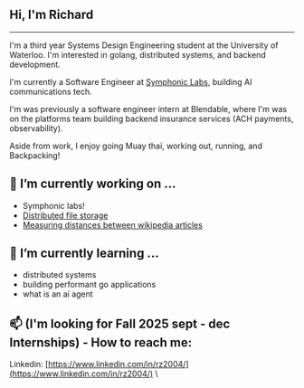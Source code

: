 ## Hi, I'm Richard
***
I'm a third year Systems Design Engineering student at the University of Waterloo. I'm interested in golang, distributed systems, and backend development.

I'm currently a Software Engineer at [Symphonic Labs](https://www.symphoniclabs.com/), building AI communications tech.

I'm was previously a software engineer intern at Blendable, where I'm was on the platforms team building backend insurance services (ACH payments, observability).

Aside from work, I enjoy going Muay thai, working out, running, and Backpacking! 

## 🔭 I’m currently working on ...
- Symphonic labs!
- [Distributed file storage](https://github.com/notzree/richardstore)
- [Measuring distances between wikipedia articles](https://wikigraph-client.vercel.app/)

## 🌱 I’m currently learning ...
- distributed systems
- building performant go applications
- what is an ai agent

## 📫 (I'm looking for Fall 2025 sept - dec Internships) - How to reach me:
Linkedin: [https://www.linkedin.com/in/rz2004/](https://www.linkedin.com/in/rz2004/) \




<!--
**notzree/notzree** is a ✨ _special_ ✨ repository because its `README.md` (this file) appears on your GitHub profile.

Here are some ideas to get you started:

- 🔭 I’m currently working on ...
- 🌱 I’m currently learning ...
- 👯 I’m looking to collaborate on ...
- 🤔 I’m looking for help with ...
- 💬 Ask me about ...
- 📫 How to reach me: ...
- 😄 Pronouns: ...
- ⚡ Fun fact: ...
-->


